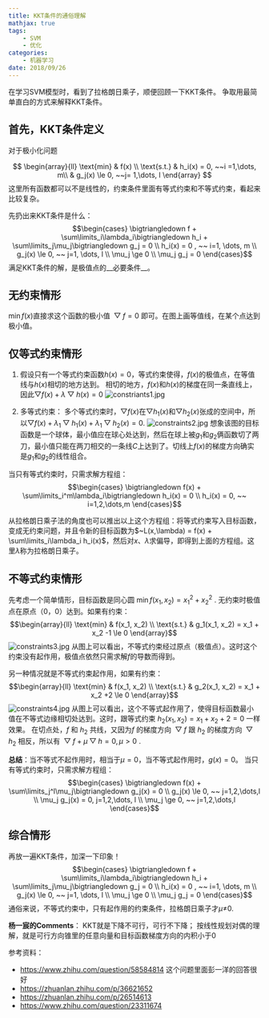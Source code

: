```yaml
---
title: KKT条件的通俗理解
mathjax: true
tags:
    - SVM
    - 优化
categories:
    - 机器学习
date: 2018/09/26
---
```


在学习SVM模型时，看到了拉格朗日乘子，顺便回顾一下KKT条件。
争取用最简单直白的方式来解释KKT条件。

## 首先，KKT条件定义

<!-- $$\begin{align}
a &= b + c \nonumber \\
x &= yz \nonumber\\
l &= m - n \nonumber
\end{align}$$ -->
对于极小化问题

$$
\begin{array}{ll}
\text{min}  & f(x) \\
\text{s.t.} & h_i(x) = 0,  ~~i =1,\dots, m\\
            & g_j(x) \le 0, ~~j= 1,\dots, l
\end{array}
$$
这里所有函数都可以不是线性的，约束条件里面有等式约束和不等式约束，看起来比较复杂。

先扔出来KKT条件是什么：
$$\begin{cases}
\bigtriangledown f + \sum\limits_i\lambda_i\bigtriangledown h_i + \sum\limits_j\mu_j\bigtriangledown g_j = 0  \\
h_i(x) = 0 , ~~ i=1, \dots, m \\
g_j(x) \le 0, ~~ j=1, \dots, l \\
\mu_j \ge 0 \\
\mu_j g_j = 0
\end{cases}$$
满足KKT条件的解，是极值点的__必要条件__。

## 无约束情形
$\min f(x)$直接求这个函数的极小值$~\bigtriangledown f = 0~$即可。在图上画等值线，在某个点达到极小值。

## 仅等式约束情形
1. 假设只有一个等式约束函数$h(x)=0$，等式约束使得，$f(x)$的极值点，在等值线与$h(x)$相切的地方达到。
相切的地方，$f(x)$和$h(x)$的梯度在同一条直线上，因此$\bigtriangledown f(x) + \lambda\bigtriangledown h(x) = 0$
![constriants1.jpg](https://i.loli.net/2018/10/07/5bba148adec0d.jpg)

2. 多等式约束：
多个等式约束时，$\bigtriangledown f(x)$在$\bigtriangledown h_1(x)$和$\bigtriangledown h_2(x)$张成的空间中，所以$\bigtriangledown f(x) + \lambda_1\bigtriangledown h_1(x) + \lambda_1\bigtriangledown h_2(x) = 0$.
![constraints2.jpg](https://i.loli.net/2018/10/07/5bba1cd5c34b2.jpg)
想象该图的目标函数是一个球体，最小值应在球心处达到，然后在球上被$g_1$和$g_2$俩函数切了两刀，最小值只能在两刀相交的一条线$C$上达到了。切线上$f(x)$的梯度方向确实是$g_1$和$g_2$的线性组合。

当只有等式约束时，只需求解方程组：
$$\begin{cases}
\bigtriangledown f(x) + \sum\limits_i^m\lambda_i\bigtriangledown h_i(x) = 0 \\
h_i(x) = 0, ~~ i=1,2,\dots,m
\end{cases}$$

从拉格朗日乘子法的角度也可以推出以上这个方程组：将等式约束写入目标函数，变成无约束问题，并且令新的目标函数为$~L(x,\lambda) = f(x) + \sum\limits_i\lambda_i h_i(x)$，然后对$x$、$\lambda$求偏导，即得到上面的方程组。这里$\lambda$称为拉格朗日乘子。

## 不等式约束情形
先考虑一个简单情形，目标函数是同心圆$~\min f(x_1, x_2) = x_1^2 + x_2^2~$. 无约束时极值点在原点（0，0）达到。如果有约束：
$$\begin{array}{ll}
\text{min}  & f(x_1, x_2) \\
\text{s.t.} & g_1(x_1, x_2) = x_1 + x_2 -1 \le 0
\end{array}$$
![constraints3.jpg](https://i.loli.net/2018/10/08/5bbb5c605bdf8.jpg)
从图上可以看出，不等式约束经过原点（极值点）。这时这个约束没有起作用，极值点依然只需求解$f$的导数而得到。

另一种情况就是不等式约束起作用，如果有约束：
$$\begin{array}{ll}
\text{min}  & f(x_1, x_2) \\
\text{s.t.} & g_2(x_1, x_2) = x_1 + x_2 +2 \le 0
\end{array}$$
![constraints4.jpg](https://i.loli.net/2018/10/08/5bbb5d6aa68ae.jpg)
从图上可以看出，这个不等式起作用了，使得目标函数最小值在不等式边缘相切处达到。这时，跟等式约束$~h_2(x_1, x_2) = x_1 + x_2 + 2 = 0~$一样效果。
在切点处，$f~$和$~h_2~$共线，又因为$f~$的梯度方向$~\bigtriangledown f~$跟$~h_2~$的梯度方向$~\bigtriangledown h_2~$相反，所以有$~\bigtriangledown f + \mu\bigtriangledown h = 0, \mu>0~$.

__总结__：当不等式不起作用时，相当于$\mu=0$，当不等式起作用时，$g(x) = 0$。
当只有等式约束时，只需求解方程组：
$$\begin{cases}
\bigtriangledown f(x) + \sum\limits_j^l\mu_j\bigtriangledown g_j(x) = 0 \\
g_j(x) \le 0, ~~ j=1,2,\dots,l \\
\mu_j g_j(x) = 0, j=1,2,\dots, l \\
\mu_j \ge 0, ~~ j=1,2,\dots,l
\end{cases}$$

## 综合情形
再放一遍KKT条件，加深一下印象！
$$\begin{cases}
\bigtriangledown f + \sum\limits_i\lambda_i\bigtriangledown h_i + \sum\limits_j\mu_j\bigtriangledown g_j = 0  \\
h_i(x) = 0 , ~~ i=1, \dots, m \\
g_j(x) \le 0, ~~ j=1, \dots, l \\
\mu_j \ge 0 \\
\mu_j g_j = 0
\end{cases}$$
通俗来说，不等式约束中，只有起作用的约束条件，拉格朗日乘子才$\mu\neq$0.

__杨一宸的Comments__：
KKT就是下降不可行，可行不下降；
按线性规划对偶的理解，就是可行方向锥里的任意向量和目标函数梯度方向的内积小于0


参考资料：
- https://www.zhihu.com/question/58584814 这个问题里面彭一洋的回答很好
- https://zhuanlan.zhihu.com/p/36621652
- https://zhuanlan.zhihu.com/p/26514613
- https://www.zhihu.com/question/23311674

